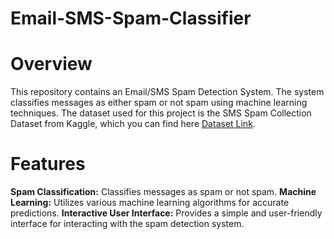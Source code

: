 # Email-SMS-Spam-Classifier

# Overview

This repository contains an Email/SMS Spam Detection System. The system classifies messages as either spam or not spam using machine learning techniques. The dataset used for this project is the SMS Spam Collection Dataset from Kaggle, which you can find here
<a href="https://www.kaggle.com/datasets/uciml/sms-spam-collection-dataset" target="blank">Dataset Link</a>.

# Features

**Spam Classification:** Classifies messages as spam or not spam.
**Machine Learning:** Utilizes various machine learning algorithms for accurate predictions.
**Interactive User Interface:** Provides a simple and user-friendly interface for interacting with the spam detection system.
